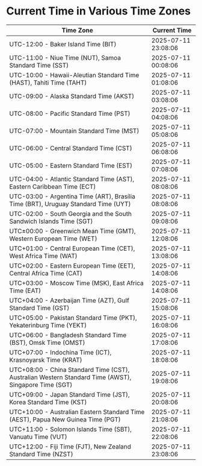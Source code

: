 # Current Time in Various Time Zones

| Time Zone | Current Time |
|-----------|--------------|
| UTC-12:00 - Baker Island Time (BIT) | 2025-07-11 23:08:06 |
| UTC-11:00 - Niue Time (NUT), Samoa Standard Time (SST) | 2025-07-11 00:08:06 |
| UTC-10:00 - Hawaii-Aleutian Standard Time (HAST), Tahiti Time (TAHT) | 2025-07-11 01:08:06 |
| UTC-09:00 - Alaska Standard Time (AKST) | 2025-07-11 03:08:06 |
| UTC-08:00 - Pacific Standard Time (PST) | 2025-07-11 04:08:06 |
| UTC-07:00 - Mountain Standard Time (MST) | 2025-07-11 05:08:06 |
| UTC-06:00 - Central Standard Time (CST) | 2025-07-11 06:08:06 |
| UTC-05:00 - Eastern Standard Time (EST) | 2025-07-11 07:08:06 |
| UTC-04:00 - Atlantic Standard Time (AST), Eastern Caribbean Time (ECT) | 2025-07-11 08:08:06 |
| UTC-03:00 - Argentina Time (ART), Brasília Time (BRT), Uruguay Standard Time (UYT) | 2025-07-11 08:08:06 |
| UTC-02:00 - South Georgia and the South Sandwich Islands Time (SGT) | 2025-07-11 09:08:06 |
| UTC±00:00 - Greenwich Mean Time (GMT), Western European Time (WET) | 2025-07-11 12:08:06 |
| UTC+01:00 - Central European Time (CET), West Africa Time (WAT) | 2025-07-11 13:08:06 |
| UTC+02:00 - Eastern European Time (EET), Central Africa Time (CAT) | 2025-07-11 14:08:06 |
| UTC+03:00 - Moscow Time (MSK), East Africa Time (EAT) | 2025-07-11 14:08:06 |
| UTC+04:00 - Azerbaijan Time (AZT), Gulf Standard Time (GST) | 2025-07-11 15:08:06 |
| UTC+05:00 - Pakistan Standard Time (PKT), Yekaterinburg Time (YEKT) | 2025-07-11 16:08:06 |
| UTC+06:00 - Bangladesh Standard Time (BST), Omsk Time (OMST) | 2025-07-11 17:08:06 |
| UTC+07:00 - Indochina Time (ICT), Krasnoyarsk Time (KRAT) | 2025-07-11 18:08:06 |
| UTC+08:00 - China Standard Time (CST), Australian Western Standard Time (AWST), Singapore Time (SGT) | 2025-07-11 19:08:06 |
| UTC+09:00 - Japan Standard Time (JST), Korea Standard Time (KST) | 2025-07-11 20:08:06 |
| UTC+10:00 - Australian Eastern Standard Time (AEST), Papua New Guinea Time (PGT) | 2025-07-11 21:08:06 |
| UTC+11:00 - Solomon Islands Time (SBT), Vanuatu Time (VUT) | 2025-07-11 22:08:06 |
| UTC+12:00 - Fiji Time (FJT), New Zealand Standard Time (NZST) | 2025-07-11 23:08:06 |
